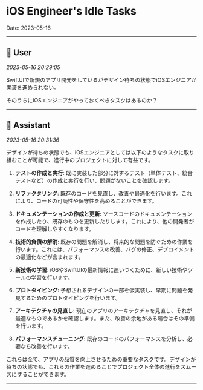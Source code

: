# iOS Engineer's Idle Tasks

Date: 2023-05-16

---

## 👤 User
*2023-05-16 20:29:05*

SwiftUIで新規のアプリ開発をしているがデザイン待ちの状態でiOSエンジニアが実装を進められない。

そのうちにiOSエンジニアがやっておくべきタスクはあるのか？

---

## 🤖 Assistant
*2023-05-16 20:31:36*

デザインが待ちの状態でも、iOSエンジニアとしては以下のようなタスクに取り組むことが可能で、進行中のプロジェクトに対して有益です。

1. **テストの作成と実行**: 既に実装した部分に対するテスト（単体テスト、統合テストなど）の作成と実行を行い、問題がないことを確認します。

2. **リファクタリング**: 既存のコードを見直し、改善や最適化を行います。これにより、コードの可読性や保守性を高めることができます。

3. **ドキュメンテーションの作成と更新**: ソースコードのドキュメンテーションを作成したり、既存のものを更新したりします。これにより、他の開発者がコードを理解しやすくなります。

4. **技術的負債の解消**: 既存の問題を解消し、将来的な問題を防ぐための作業を行います。これには、パフォーマンスの改善、バグの修正、デプロイメントの最適化などが含まれます。

5. **新技術の学習**: iOSやSwiftUIの最新情報に追いつくために、新しい技術やツールの学習を行います。

6. **プロトタイピング**: 予想されるデザインの一部を仮実装し、早期に問題を発見するためのプロトタイピングを行います。

7. **アーキテクチャの見直し**: 現在のアプリのアーキテクチャを見直し、それが最適なものであるかを確認します。また、改善の余地がある場合はその準備を行います。

8. **パフォーマンスチューニング**: 既存のコードのパフォーマンスを分析し、必要なら改善を行います。

これらは全て、アプリの品質を向上させるための重要なタスクです。デザインが待ちの状態でも、これらの作業を進めることでプロジェクト全体の進行をスムーズにすることができます。

---
